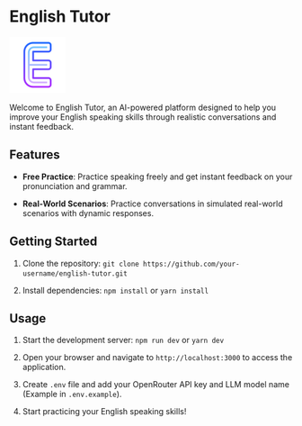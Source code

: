 <!-- Write a readme file for this project use logo from public folder -->

# English Tutor

![English Tutor Logo](public/logo.png)

Welcome to English Tutor, an AI-powered platform designed to help you improve your English speaking skills through realistic conversations and instant feedback.


## Features

- **Free Practice**: Practice speaking freely and get instant feedback on your pronunciation and grammar.

- **Real-World Scenarios**: Practice conversations in simulated real-world scenarios with dynamic responses.

## Getting Started

1. Clone the repository: `git clone https://github.com/your-username/english-tutor.git`

2. Install dependencies: `npm install` or `yarn install`

## Usage

1. Start the development server: `npm run dev` or `yarn dev`

2. Open your browser and navigate to `http://localhost:3000` to access the application.

3. Create `.env` file and add your OpenRouter API key and LLM model name (Example in `.env.example`).

4. Start practicing your English speaking skills!